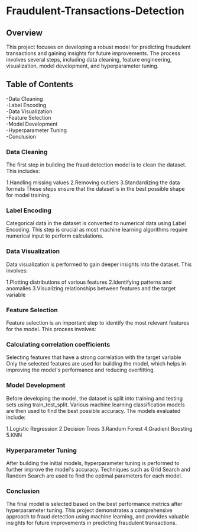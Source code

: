 # Fraudulent-Transactions-Detection
## Overview
This project focuses on developing a robust model for predicting fraudulent transactions and gaining insights for future improvements. The process involves several steps, including data cleaning, feature engineering, visualization, model development, and hyperparameter tuning.

## Table of Contents
-Data Cleaning</BR>
-Label Encoding</BR>
-Data Visualization</BR>
-Feature Selection</BR>
-Model Development</BR>
-Hyperparameter Tuning</BR>
-Conclusion</BR>

### Data Cleaning
The first step in building the fraud detection model is to clean the dataset. This includes:

1.Handling missing values
2.Removing outliers
3.Standardizing the data formats
These steps ensure that the dataset is in the best possible shape for model training.

### Label Encoding
Categorical data in the dataset is converted to numerical data using Label Encoding. This step is crucial as most machine learning algorithms require numerical input to perform calculations.

### Data Visualization
Data visualization is performed to gain deeper insights into the dataset. This involves:

1.Plotting distributions of various features
2.Identifying patterns and anomalies
3.Visualizing relationships between features and the target variable

### Feature Selection
Feature selection is an important step to identify the most relevant features for the model. This process involves:

### Calculating correlation coefficients
Selecting features that have a strong correlation with the target variable
Only the selected features are used for building the model, which helps in improving the model's performance and reducing overfitting.

### Model Development
Before developing the model, the dataset is split into training and testing sets using train_test_split. Various machine learning classification models are then used to find the best possible accuracy. The models evaluated include:

1.Logistic Regression
2.Decision Trees
3.Random Forest
4.Gradient Boosting
5.KNN

### Hyperparameter Tuning
After building the initial models, hyperparameter tuning is performed to further improve the model's accuracy. Techniques such as Grid Search and Random Search are used to find the optimal parameters for each model.

### Conclusion
The final model is selected based on the best performance metrics after hyperparameter tuning. This project demonstrates a comprehensive approach to fraud detection using machine learning, and provides valuable insights for future improvements in predicting fraudulent transactions.
